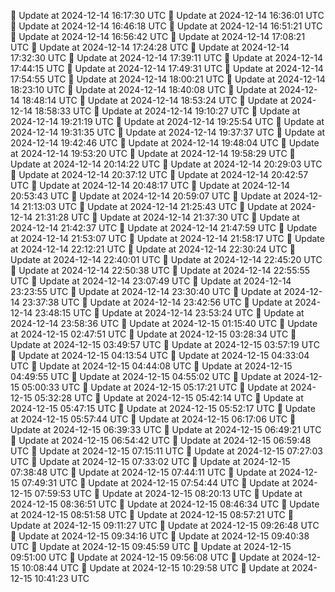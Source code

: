 🔄 Update at 2024-12-14 16:17:30 UTC
🔄 Update at 2024-12-14 16:36:01 UTC
🔄 Update at 2024-12-14 16:46:18 UTC
🔄 Update at 2024-12-14 16:51:21 UTC
🔄 Update at 2024-12-14 16:56:42 UTC
🔄 Update at 2024-12-14 17:08:21 UTC
🔄 Update at 2024-12-14 17:24:28 UTC
🔄 Update at 2024-12-14 17:32:30 UTC
🔄 Update at 2024-12-14 17:39:11 UTC
🔄 Update at 2024-12-14 17:44:15 UTC
🔄 Update at 2024-12-14 17:49:31 UTC
🔄 Update at 2024-12-14 17:54:55 UTC
🔄 Update at 2024-12-14 18:00:21 UTC
🔄 Update at 2024-12-14 18:23:10 UTC
🔄 Update at 2024-12-14 18:40:08 UTC
🔄 Update at 2024-12-14 18:48:14 UTC
🔄 Update at 2024-12-14 18:53:24 UTC
🔄 Update at 2024-12-14 18:58:33 UTC
🔄 Update at 2024-12-14 19:10:27 UTC
🔄 Update at 2024-12-14 19:21:19 UTC
🔄 Update at 2024-12-14 19:25:54 UTC
🔄 Update at 2024-12-14 19:31:35 UTC
🔄 Update at 2024-12-14 19:37:37 UTC
🔄 Update at 2024-12-14 19:42:46 UTC
🔄 Update at 2024-12-14 19:48:04 UTC
🔄 Update at 2024-12-14 19:53:20 UTC
🔄 Update at 2024-12-14 19:58:29 UTC
🔄 Update at 2024-12-14 20:14:22 UTC
🔄 Update at 2024-12-14 20:29:03 UTC
🔄 Update at 2024-12-14 20:37:12 UTC
🔄 Update at 2024-12-14 20:42:57 UTC
🔄 Update at 2024-12-14 20:48:17 UTC
🔄 Update at 2024-12-14 20:53:43 UTC
🔄 Update at 2024-12-14 20:59:07 UTC
🔄 Update at 2024-12-14 21:13:03 UTC
🔄 Update at 2024-12-14 21:25:43 UTC
🔄 Update at 2024-12-14 21:31:28 UTC
🔄 Update at 2024-12-14 21:37:30 UTC
🔄 Update at 2024-12-14 21:42:37 UTC
🔄 Update at 2024-12-14 21:47:59 UTC
🔄 Update at 2024-12-14 21:53:07 UTC
🔄 Update at 2024-12-14 21:58:17 UTC
🔄 Update at 2024-12-14 22:12:21 UTC
🔄 Update at 2024-12-14 22:30:24 UTC
🔄 Update at 2024-12-14 22:40:01 UTC
🔄 Update at 2024-12-14 22:45:20 UTC
🔄 Update at 2024-12-14 22:50:38 UTC
🔄 Update at 2024-12-14 22:55:55 UTC
🔄 Update at 2024-12-14 23:07:49 UTC
🔄 Update at 2024-12-14 23:23:55 UTC
🔄 Update at 2024-12-14 23:30:40 UTC
🔄 Update at 2024-12-14 23:37:38 UTC
🔄 Update at 2024-12-14 23:42:56 UTC
🔄 Update at 2024-12-14 23:48:15 UTC
🔄 Update at 2024-12-14 23:53:24 UTC
🔄 Update at 2024-12-14 23:58:36 UTC
🔄 Update at 2024-12-15 01:15:40 UTC
🔄 Update at 2024-12-15 02:47:51 UTC
🔄 Update at 2024-12-15 03:28:34 UTC
🔄 Update at 2024-12-15 03:49:57 UTC
🔄 Update at 2024-12-15 03:57:19 UTC
🔄 Update at 2024-12-15 04:13:54 UTC
🔄 Update at 2024-12-15 04:33:04 UTC
🔄 Update at 2024-12-15 04:44:08 UTC
🔄 Update at 2024-12-15 04:49:55 UTC
🔄 Update at 2024-12-15 04:55:02 UTC
🔄 Update at 2024-12-15 05:00:33 UTC
🔄 Update at 2024-12-15 05:17:21 UTC
🔄 Update at 2024-12-15 05:32:28 UTC
🔄 Update at 2024-12-15 05:42:14 UTC
🔄 Update at 2024-12-15 05:47:15 UTC
🔄 Update at 2024-12-15 05:52:17 UTC
🔄 Update at 2024-12-15 05:57:44 UTC
🔄 Update at 2024-12-15 06:17:06 UTC
🔄 Update at 2024-12-15 06:39:33 UTC
🔄 Update at 2024-12-15 06:49:21 UTC
🔄 Update at 2024-12-15 06:54:42 UTC
🔄 Update at 2024-12-15 06:59:48 UTC
🔄 Update at 2024-12-15 07:15:11 UTC
🔄 Update at 2024-12-15 07:27:03 UTC
🔄 Update at 2024-12-15 07:33:02 UTC
🔄 Update at 2024-12-15 07:38:48 UTC
🔄 Update at 2024-12-15 07:44:11 UTC
🔄 Update at 2024-12-15 07:49:31 UTC
🔄 Update at 2024-12-15 07:54:44 UTC
🔄 Update at 2024-12-15 07:59:53 UTC
🔄 Update at 2024-12-15 08:20:13 UTC
🔄 Update at 2024-12-15 08:36:51 UTC
🔄 Update at 2024-12-15 08:46:34 UTC
🔄 Update at 2024-12-15 08:51:58 UTC
🔄 Update at 2024-12-15 08:57:21 UTC
🔄 Update at 2024-12-15 09:11:27 UTC
🔄 Update at 2024-12-15 09:26:48 UTC
🔄 Update at 2024-12-15 09:34:16 UTC
🔄 Update at 2024-12-15 09:40:38 UTC
🔄 Update at 2024-12-15 09:45:59 UTC
🔄 Update at 2024-12-15 09:51:00 UTC
🔄 Update at 2024-12-15 09:56:08 UTC
🔄 Update at 2024-12-15 10:08:44 UTC
🔄 Update at 2024-12-15 10:29:58 UTC
🔄 Update at 2024-12-15 10:41:23 UTC
